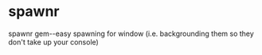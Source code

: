 spawnr
======

spawnr gem--easy spawning for window (i.e. backgrounding them so they don't take up your console)
